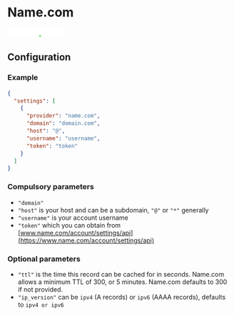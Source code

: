 # Name.com

<a href="https://www.name.com"><img src="../readme/name.svg" alt="drawing" width="25%"/></a>

## Configuration

### Example

```json
{
  "settings": [
    {
      "provider": "name.com",
      "domain": "domain.com",
      "host": "@",
      "username": "username",
      "token": "token"
    }
  ]
}
```

### Compulsory parameters

- `"domain"`
- `"host"` is your host and can be a subdomain, `"@"` or `"*"` generally
- `"username"` is your account username
- `"token"` which you can obtain from [www.name.com/account/settings/api](https://www.name.com/account/settings/api)

### Optional parameters

- `"ttl"` is the time this record can be cached for in seconds. Name.com allows a minimum TTL of 300, or 5 minutes. Name.com defaults to 300 if not provided.
- `"ip_version"` can be `ipv4` (A records) or `ipv6` (AAAA records), defaults to `ipv4 or ipv6`
